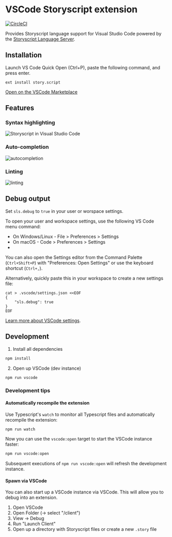 # VSCode Storyscript extension

[![CircleCI](https://img.shields.io/circleci/project/github/storyscript/vscode/master.svg?style=for-the-badge)](https://circleci.com/gh/storyscript/vscode)

Provides Storyscript language support for Visual Studio Code powered by the [Storyscript Language Server](https://github.com/storyscript/sls).

## Installation

Launch VS Code Quick Open (Ctrl+P), paste the following command, and press enter.

```shell
ext install story.script
```

[Open on the VSCode Marketplace](https://marketplace.visualstudio.com/items?itemName=story.script)

## Features

### Syntax highlighting

![Storyscript in Visual Studio Code](https://raw.githubusercontent.com/storyscript/vscode/master/preview.png)

### Auto-completion

![autocompletion](https://user-images.githubusercontent.com/4370550/55664816-e11f9d80-5834-11e9-832c-ecfb888e20d3.gif)

### Linting

![linting](https://user-images.githubusercontent.com/4370550/55664858-a4a07180-5835-11e9-9ad2-f5f61ffb9ba0.gif)

## Debug output

Set `sls.debug` to `true` in your user or worspace settings.

To open your user and workspace settings, use the following VS Code menu command:

- On Windows/Linux - File > Preferences > Settings
- On macOS - Code > Preferences > Settings
-
You can also open the Settings editor from the Command Palette (`Ctrl+Shift+P`) with "Preferences: Open Settings" or use the keyboard shortcut (`Ctrl+,`).

Alternatively, quickly paste this in your workspace to create a new settings file:

```
cat > .vscode/settings.json <<EOF
{
    "sls.debug": true
}
EOF
```

[Learn more about VSCode settings](https://code.visualstudio.com/docs/getstarted/settings).

## Development

1) Install all dependencies

```sh
npm install
```

2) Open up VSCode (dev instance)

```sh
npm run vscode
```

### Development tips

#### Automatically recompile the extension

Use Typescript's `watch` to monitor all Typescript files and automatically recompile the extension:

```sh
npm run watch
```

Now you can use the `vscode:open` target to start the VSCode instance faster:

```sh
npm run vscode:open
```

Subsequent executions of `npm run vscode:open` will refresh the development instance.

#### Spawn via VSCode

You can also start up a VSCode instance via VSCode. This will allow you to debug into an extension.

1) Open VSCode
2) Open Folder (-> select "<this-dir>/client")
3) View -> Debug
4) Run "Launch Client"
5) Open up a directory with Storyscript files or create a new `.story` file
